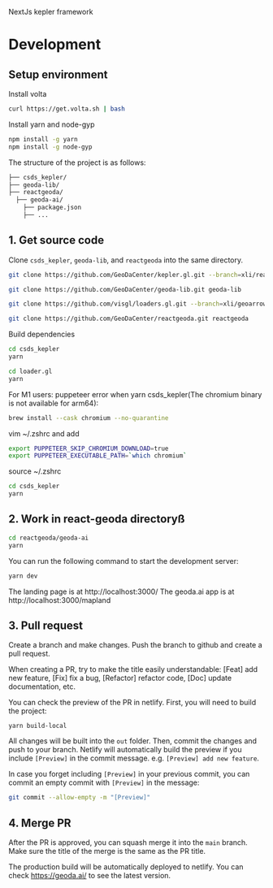 NextJs kepler framework

# Development

## Setup environment

Install volta
  
  ```bash
  curl https://get.volta.sh | bash
  ```

Install yarn and node-gyp
  
```bash
npm install -g yarn
npm install -g node-gyp
```

The structure of the project is as follows:

```bash
├── csds_kepler/
├── geoda-lib/
├── reactgeoda/
  ├── geoda-ai/
    ├── package.json
    ├── ...
```

## 1. Get source code

Clone `csds_kepler`, `geoda-lib`, and `reactgeoda` into the same directory.

```bash
git clone https://github.com/GeoDaCenter/kepler.gl.git --branch=xli/reactgeoda csds_kepler 

git clone https://github.com/GeoDaCenter/geoda-lib.git geoda-lib

git clone https://github.com/visgl/loaders.gl.git --branch=xli/geoarrow-fix-in-mem-table loaders.gl

git clone https://github.com/GeoDaCenter/reactgeoda.git reactgeoda
```

Build dependencies
  
```bash
cd csds_kepler
yarn
```

```bash
cd loader.gl
yarn
```

For M1 users: puppeteer error when yarn csds_kepler(The chromium binary is not available for arm64):

```bash
brew install --cask chromium --no-quarantine
```
vim ~/.zshrc and add
```bash
export PUPPETEER_SKIP_CHROMIUM_DOWNLOAD=true
export PUPPETEER_EXECUTABLE_PATH=`which chromium`
```
source ~/.zshrc
```bash
cd csds_kepler
yarn
```

## 2. Work in react-geoda directoryß

```bash
cd reactgeoda/geoda-ai
yarn
```

You can run the following command to start the development server:

```bash
yarn dev
```

The landing page is at http://localhost:3000/
The geoda.ai app is at http://localhost:3000/mapland

## 3. Pull request

Create a branch and make changes. Push the branch to github and create a pull request.

When creating a PR, try to make the title easily understandable: [Feat] add new feature, [Fix] fix a bug, [Refactor] refactor code, [Doc] update documentation, etc.

You can check the preview of the PR in netlify. First, you will need to build the project:
```
yarn build-local
```
All changes will be built into the `out` folder. Then, commit the changes and push to your branch. Netlify will automatically build the preview if you include `[Preview]` in the commit message. e.g. `[Preview] add new feature`.

In case you forget including `[Preview]` in your previous commit, you can commit an empty commit with `[Preview]` in the message:

```bash
git commit --allow-empty -m "[Preview]"
```

## 4. Merge PR

After the PR is approved, you can squash merge it into the `main` branch.
Make sure the title of the merge is the same as the PR title.

The production build will be automatically deployed to netlify. You can check https://geoda.ai/ to see the latest version.






